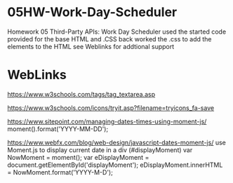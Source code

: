 # 05HW-Work-Day-Scheduler
Homework 05 Third-Party APIs: Work Day Scheduler
used the started code provided for the base HTML and .CSS back worked the .css to add the elements to the HTML see Weblinks for addtional support 

# WebLinks
https://www.w3schools.com/tags/tag_textarea.asp

https://www.w3schools.com/icons/tryit.asp?filename=tryicons_fa-save

https://www.sitepoint.com/managing-dates-times-using-moment-js/
moment().format('YYYY-MM-DD');

https://www.webfx.com/blog/web-design/javascript-dates-moment-js/
use Moment.js to display current date in a div (#displayMoment)
var NowMoment = moment();
var eDisplayMoment = document.getElementById('displayMoment');
eDisplayMoment.innerHTML = NowMoment.format('YYYY-M-D');